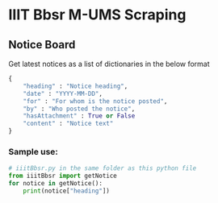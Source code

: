 # IIIT Bbsr M-UMS Scraping

## Notice Board

Get latest notices as a list of dictionaries in the below format

```py
{
    "heading" : "Notice heading",
    "date" : "YYYY-MM-DD",
    "for" : "For whom is the notice posted",
    "by" : "Who posted the notice",
    "hasAttachment" : True or False
    "content" : "Notice text"
}
```

### Sample use:

```py
# iiitBbsr.py in the same folder as this python file
from iiitBbsr import getNotice
for notice in getNotice():
    print(notice["heading"])
```